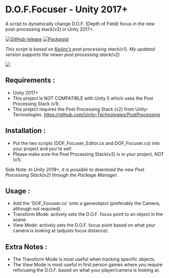 # D.O.F.Focuser - Unity 2017+
A script to dynamically change D.O.F. (Depth of Field) focus in the new post-processing stack(v2) in Unity 2017+.

[![GitHub release](https://img.shields.io/badge/Build-2.0-brightgreen.svg)](https://github.com/DuckBoss/DOF-Focuser-Unity/releases/latest)
[![Packagist](https://img.shields.io/badge/License-MIT-blue.svg)](https://github.com/DuckBoss/DOF-Focuser-Unity/blob/master/LICENSE)

*This script is based on [Keijiro's](https://github.com/keijiro) post processing stack(v1). My updated version supports the newer post processing stack(v2).*

![](https://cloud.githubusercontent.com/assets/20238115/25970432/a1ec968c-3666-11e7-9f7d-0c01469ef3a6.gif)

## Requirements :
- Unity 2017+
- This project is NOT COMPATIBLE with Unity 5 which uses the Post Processing Stack (v1).
- This project requires the Post Processing Stack (v2) from Unity-Technologies.
  https://github.com/Unity-Technologies/PostProcessing

## Installation :
- Put the two scripts (DOF_Focuser_Editor.cs and DOF_Focuser.cs) into your project and you're set!
- Please make sure the Post Processing Stack(v2) is in your project, NOT (v1).

Side Note:
<i>In Unity 2018+, it is possible to download the new Post Processing Stack(v2) through the Package Manager.</i>

## Usage :
- Add the 'DOF_Focuser.cs' onto a gameobject (preferably the Camera, although not required).
- Transform Mode: actively sets the D.O.F. focus point to an object in the scene.
- View Mode: actively sets the D.O.F. focus point based on what your camera is looking at (adjusts focus distance).

## Extra Notes :
- The Transform Mode is most useful when tracking specific objects.
- The View Mode is most useful in first person games where you require refocusing the D.O.F. based on what your player/camera is looking at.
